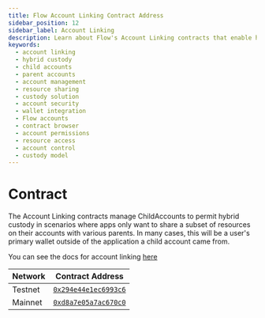 ```yaml
---
title: Flow Account Linking Contract Address
sidebar_position: 12
sidebar_label: Account Linking
description: Learn about Flow's Account Linking contracts that enable hybrid custody solutions. Understand how to manage child accounts and share specific resources between parent and child accounts securely.
keywords:
  - account linking
  - hybrid custody
  - child accounts
  - parent accounts
  - account management
  - resource sharing
  - custody solution
  - account security
  - wallet integration
  - Flow accounts
  - contract browser
  - account permissions
  - resource access
  - account control
  - custody model
---
```


# Contract

The Account Linking contracts manage ChildAccounts to permit hybrid custody in scenarios where apps only want to share a subset of resources on their accounts with various parents. In many cases, this will be a user's primary wallet outside of the application a child account came from.

You can see the docs for account linking [here](https://developers.flow.com/build/advanced-concepts/account-linking)

| Network | Contract Address                                                               |
| ------- | ------------------------------------------------------------------------------ |
| Testnet | [`0x294e44e1ec6993c6`](https://contractbrowser.com/account/0x294e44e1ec6993c6) |
| Mainnet | [`0xd8a7e05a7ac670c0`](https://contractbrowser.com/account/0xd8a7e05a7ac670c0) |

